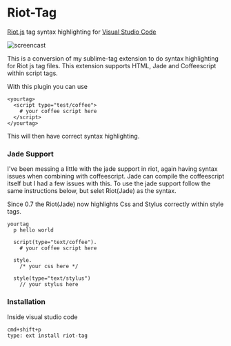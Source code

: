 # Riot-Tag

[Riot.js](http://riotjs.com/) tag syntax highlighting for [Visual Studio Code](https://code.visualstudio.com)

![screencast](https://github.com/crisward/riot-tag/raw/master/images/screen-cast.gif)

This is a conversion of my sublime-tag extension to do syntax highlighting 
for Riot js tag files. This extension supports HTML, Jade and Coffeescript within
script tags.

With this plugin you can use

```
<yourtag>
  <script type="test/coffee">
    # your coffee script here
  </script>
</yourtag>
```
This will then have correct syntax highlighting.


### Jade Support

I've been messing a little with the jade support in riot, again having syntax
issues when combining with coffeescript. Jade can compile the coffeescript itself
but I had a few issues with this. To use the jade support follow the same
instructions below, but selet Riot(Jade) as the syntax.

Since 0.7 the Riot(Jade) now highlights Css and Stylus correctly
within style tags.

```jade
yourtag
  p hello world

  script(type="text/coffee").
    # your coffee script here
    
  style.
    /* your css here */
    
  style(type="text/stylus")
    // your stylus here 

```

### Installation

Inside visual studio code
```
cmd+shift+p
type: ext install riot-tag
```